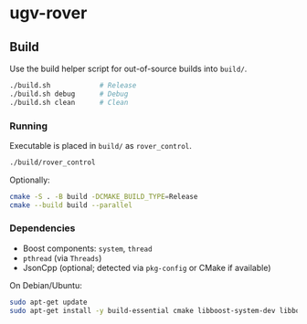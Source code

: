 # ugv-rover

## Build

Use the build helper script for out-of-source builds into `build/`.

```bash
./build.sh            # Release
./build.sh debug      # Debug
./build.sh clean      # Clean
```

### Running

Executable is placed in `build/` as `rover_control`.

```bash
./build/rover_control
```

Optionally:

```bash
cmake -S . -B build -DCMAKE_BUILD_TYPE=Release
cmake --build build --parallel
```

### Dependencies

- Boost components: `system`, `thread`
- `pthread` (via `Threads`)
- JsonCpp (optional; detected via `pkg-config` or CMake if available)

On Debian/Ubuntu:

```bash
sudo apt-get update
sudo apt-get install -y build-essential cmake libboost-system-dev libboost-thread-dev libjsoncpp-dev pkg-config
```
